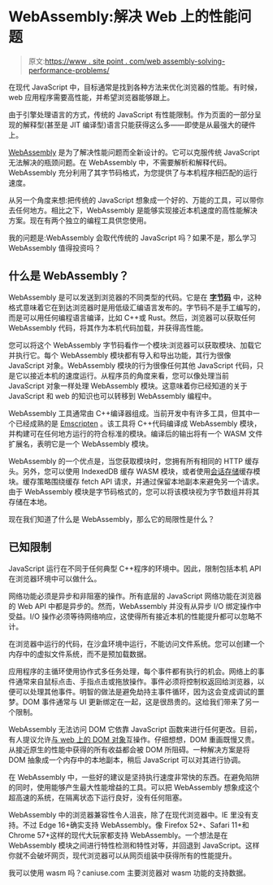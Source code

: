 # WebAssembly:解决 Web 上的性能问题

> 原文:[https://www . site point . com/web assembly-solving-performance-problems/](https://www.sitepoint.com/webassembly-solving-performance-problems/)

在现代 JavaScript 中，目标通常是找到各种方法来优化浏览器的性能。有时候，web 应用程序需要高性能，并希望浏览器能够跟上。

由于引擎处理语言的方式，传统的 JavaScript 有性能限制。作为页面的一部分呈现的解释型(甚至是 JIT 编译型)语言只能获得这么多——即使是从最强大的硬件上。

[WebAssembly](http://webassembly.org/) 是为了解决性能问题而全新设计的。它可以克服传统 JavaScript 无法解决的瓶颈问题。在 WebAssembly 中，不需要解析和解释代码。WebAssembly 充分利用了其字节码格式，为您提供了与本机程序相匹配的运行速度。

从另一个角度来想:把传统的 JavaScript 想象成一个好的、万能的工具，可以带你去任何地方。相比之下，WebAssembly 是能够实现接近本机速度的高性能解决方案。现在有两个独立的编程工具供您使用。

我的问题是:WebAssembly 会取代传统的 JavaScript 吗？如果不是，那么学习 WebAssembly 值得投资吗？

## 什么是 WebAssembly？

WebAssembly 是可以发送到浏览器的不同类型的代码。它是在 **[字节码](https://en.wikipedia.org/wiki/Bytecode)** 中，这种格式意味着它在到达浏览器时是用低级汇编语言发布的。字节码不是手工编写的，而是可以用任何编程语言编译，比如 C++或 Rust。然后，浏览器可以获取任何 WebAssembly 代码，将其作为本机代码加载，并获得高性能。

您可以将这个 WebAssembly 字节码看作一个模块:浏览器可以获取模块、加载它并执行它。每个 WebAssembly 模块都有导入和导出功能，其行为很像 JavaScript 对象。WebAssembly 模块的行为很像任何其他 JavaScript 代码，只是它以接近本机的速度运行。从程序员的角度来看，您可以像处理当前 JavaScript 对象一样处理 WebAssembly 模块。这意味着你已经知道的关于 JavaScript 和 web 的知识也可以转移到 WebAssembly 编程中。

WebAssembly 工具通常由 C++编译器组成。当前开发中有许多工具，但其中一个已经成熟的是 [Emscripten](http://kripken.github.io/emscripten-site/) 。该工具将 C++代码编译成 WebAssembly 模块，并构建可在任何地方运行的符合标准的模块。编译后的输出将有一个 WASM 文件扩展名，表明它是一个 WebAssembly 模块。

WebAssembly 的一个优点是，当您获取模块时，您拥有所有相同的 HTTP 缓存头。另外，您可以使用 IndexedDB 缓存 WASM 模块，或者使用[会话存储](https://developer.mozilla.org/en-US/docs/Web/API/Window/sessionStorage)缓存模块。缓存策略围绕缓存 fetch API 请求，并通过保留本地副本来避免另一个请求。由于 WebAssembly 模块是字节码格式的，您可以将该模块视为字节数组并将其存储在本地。

现在我们知道了什么是 WebAssembly，那么它的局限性是什么？

## 已知限制

JavaScript 运行在不同于任何典型 C++程序的环境中。因此，限制包括本机 API 在浏览器环境中可以做什么。

网络功能必须是异步和非阻塞的操作。所有底层的 JavaScript 网络功能在浏览器的 Web API 中都是异步的。然而，WebAssembly 并没有从异步 I/O 绑定操作中受益。I/O 操作必须等待网络响应，这使得所有接近本机的性能提升都可以忽略不计。

在浏览器中运行的代码，在沙盒环境中运行，不能访问文件系统。您可以创建一个内存中的虚拟文件系统，而不是预加载数据。

应用程序的主循环使用协作式多任务处理，每个事件都有执行的机会。网络上的事件通常来自鼠标点击、手指点击或拖放操作。事件必须将控制权返回给浏览器，以便可以处理其他事件。明智的做法是避免劫持主事件循环，因为这会变成调试的噩梦。DOM 事件通常与 UI 更新绑定在一起，这是很昂贵的。这给我们带来了另一个限制。

WebAssembly 无法访问 DOM 它依靠 JavaScript 函数来进行任何更改。目前，有人提议允许[与 web 上的 DOM 对象](https://github.com/WebAssembly/gc/blob/master/proposals/gc/Overview.md)互操作。仔细想想，DOM 重画既慢又贵。从接近原生的性能中获得的所有收益都会被 DOM 所阻碍。一种解决方案是将 DOM 抽象成一个内存中的本地副本，稍后 JavaScript 可以对其进行协调。

在 WebAssembly 中，一些好的建议是坚持执行速度非常快的东西。在避免陷阱的同时，使用能够产生最大性能增益的工具。可以把 WebAssembly 想象成这个超高速的系统，在隔离状态下运行良好，没有任何阻塞。

WebAssembly 中的浏览器兼容性令人沮丧，除了在现代浏览器中。IE 里没有支持。不过 Edge 16+确实支持 WebAssembly。像 Firefox 52+、Safari 11+和 Chrome 57+这样的现代大玩家都支持 WebAssembly。一个想法是在 WebAssembly 模块之间进行特性检测和特性对等，并回退到 JavaScript。这样你就不会破坏网页，现代浏览器可以从网页组装中获得所有的性能提升。

我可以使用 wasm 吗？caniuse.com 主要浏览器对 wasm 功能的支持数据。
